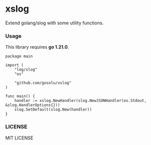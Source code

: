# xslog
Extend golang/slog with some utility functions.


### Usage
This library requires **go 1.21.0**.

```golang
package main

import (
    "log/slog"
    "os"

    "github.com/gosolu/xslog"
)

func main() {
    handler := xslog.NewHandler(slog.NewJSONHandler(os.Stdout, &slog.HandlerOptions{}))
    slog.SetDefault(slog.New(handler))
}
```

### LICENSE
MIT LICENSE

